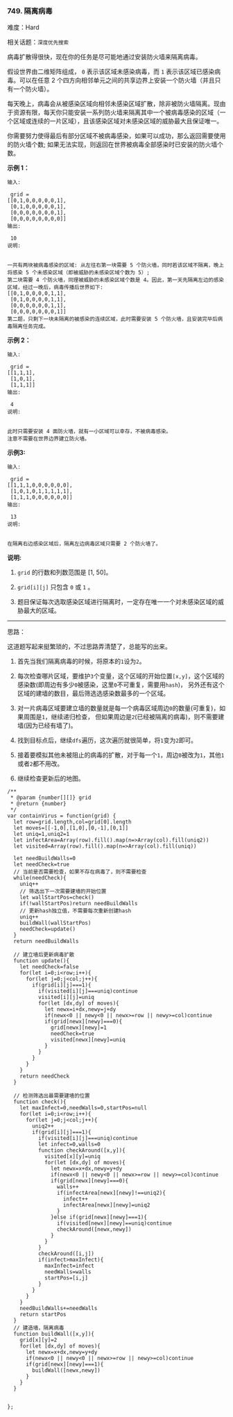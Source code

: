 ### 749. 隔离病毒

难度：Hard

相关话题：`深度优先搜索`

病毒扩散得很快，现在你的任务是尽可能地通过安装防火墙来隔离病毒。



假设世界由二维矩阵组成， `0`  表示该区域未感染病毒，而  `1`  表示该区域已感染病毒。可以在任意 2 个四方向相邻单元之间的共享边界上安装一个防火墙（并且只有一个防火墙）。



每天晚上，病毒会从被感染区域向相邻未感染区域扩散，除非被防火墙隔离。现由于资源有限，每天你只能安装一系列防火墙来隔离其中一个被病毒感染的区域（一个区域或连续的一片区域），且该感染区域对未感染区域的威胁最大且保证唯一。



你需要努力使得最后有部分区域不被病毒感染，如果可以成功，那么返回需要使用的防火墙个数; 如果无法实现，则返回在世界被病毒全部感染时已安装的防火墙个数。







**示例 1：** 



```
输入:

 grid = 
[[0,1,0,0,0,0,0,1],
 [0,1,0,0,0,0,0,1],
 [0,0,0,0,0,0,0,1],
 [0,0,0,0,0,0,0,0]]
输出:

 10
说明:


一共有两块被病毒感染的区域: 从左往右第一块需要 5 个防火墙，同时若该区域不隔离，晚上将感染 5 个未感染区域（即被威胁的未感染区域个数为 5）;
第二块需要 4 个防火墙，同理被威胁的未感染区域个数是 4。因此，第一天先隔离左边的感染区域，经过一晚后，病毒传播后世界如下:
[[0,1,0,0,0,0,1,1],
 [0,1,0,0,0,0,1,1],
 [0,0,0,0,0,0,1,1],
 [0,0,0,0,0,0,0,1]]
第二题，只剩下一块未隔离的被感染的连续区域，此时需要安装 5 个防火墙，且安装完毕后病毒隔离任务完成。
```


**示例 2：** 



```
输入:

 grid = 
[[1,1,1],
 [1,0,1],
 [1,1,1]]
输出:

 4
说明:

 
此时只需要安装 4 面防火墙，就有一小区域可以幸存，不被病毒感染。
注意不需要在世界边界建立防火墙。
```






**示例3:** 



```
输入:

 grid = 
[[1,1,1,0,0,0,0,0,0],
 [1,0,1,0,1,1,1,1,1],
 [1,1,1,0,0,0,0,0,0]]
输出:

 13
说明:

 
在隔离右边感染区域后，隔离左边病毒区域只需要 2 个防火墙了。
```






**说明:** 




1.  `grid`  的行数和列数范围是 [1, 50]。

2.  `grid[i][j]` 只包含 `0` 或 `1` 。

3. 题目保证每次选取感染区域进行隔离时，一定存在唯一一个对未感染区域的威胁最大的区域。










-----

思路：

这道题写起来挺繁琐的，不过思路弄清楚了，总能写的出来。

1. 首先当我们隔离病毒的时候，将原本的`1`设为`2`。

2. 每次检查哪片区域，要维护`3`个变量，这个区域的开始位置`[x,y]`，这个区域的感染数(即周边有多少`0`被感染，这里`0`不可重复，需要用`hash`)，
另外还有这个区域的建墙的数目，最后筛选选感染数最多的一个区域。

3. 对一片病毒区域要建立墙的数量就是每一个病毒区域周边`0`的数量(可重复)，如果周围是`1`，继续递归检查，
但如果周边是`2`(已经被隔离的病毒)，则不需要建墙(因为已经有墙了)。

4. 找到目标点后，继续`dfs`遍历，这次遍历就很简单，将`1`变为`2`即可。

5. 接着要模拟其他未被阻止的病毒的扩散，对于每一个`1`，周边`0`被改为`1`，其他`1`或者`2`都不用改。

6. 继续检查更新后的地图。
```
/**
 * @param {number[][]} grid
 * @return {number}
 */
var containVirus = function(grid) {
  let row=grid.length,col=grid[0].length  
  let moves=[[-1,0],[1,0],[0,-1],[0,1]]
  let uniq=1,uniq2=1
  let infectArea=Array(row).fill().map(n=>Array(col).fill(uniq2))
  let visited=Array(row).fill().map(n=>Array(col).fill(uniq))
  
  let needBuildWalls=0
  let needCheck=true
  // 当前是否需要检查，如果不存在病毒了，则不需要检查
  while(needCheck){
    uniq++
    // 筛选出下一次需要建墙的开始位置
    let wallStartPos=check()
    if(!wallStartPos)return needBuildWalls
    // 更新hash独立值，不需要每次重新创建hash
    uniq++
    buildWall(wallStartPos)
    needCheck=update()    
  }
  return needBuildWalls

  // 建立墙后更新病毒扩散
  function update(){
    let needCheck=false
    for(let i=0;i<row;i++){
      for(let j=0;j<col;j++){
        if(grid[i][j]===1){
          if(visited[i][j]===uniq)continue
          visited[i][j]=uniq
          for(let [dx,dy] of moves){
            let newx=i+dx,newy=j+dy
            if(newx<0 || newy<0 || newx>=row || newy>=col)continue
            if(grid[newx][newy]===0){
              grid[newx][newy]=1
              needCheck=true
              visited[newx][newy]=uniq
            }
          }
        }
      }
    }
    return needCheck
  }
  
  // 检测筛选出最需要建墙的位置
  function check(){
    let maxInfect=0,needWalls=0,startPos=null
    for(let i=0;i<row;i++){
      for(let j=0;j<col;j++){
        uniq2++
        if(grid[i][j]===1){
          if(visited[i][j]===uniq)continue
          let infect=0,walls=0
          function checkAround([x,y]){
            visited[x][y]=uniq
            for(let [dx,dy] of moves){
              let newx=x+dx,newy=y+dy
              if(newx<0 || newy<0 || newx>=row || newy>=col)continue
              if(grid[newx][newy]===0){
                walls++
                if(infectArea[newx][newy]!==uniq2){
                  infect++
                  infectArea[newx][newy]=uniq2
                }
              }else if(grid[newx][newy]===1){
                if(visited[newx][newy]==uniq)continue
                checkAround([newx,newy])
              }
            }  
          }
          checkAround([i,j])
          if(infect>maxInfect){
            maxInfect=infect
            needWalls=walls
            startPos=[i,j]
          }
        }
      }
    }
    needBuildWalls+=needWalls
    return startPos
  }
  // 建造墙，隔离病毒
  function buildWall([x,y]){
    grid[x][y]=2
    for(let [dx,dy] of moves){
      let newx=x+dx,newy=y+dy
      if(newx<0 || newy<0 || newx>=row || newy>=col)continue
      if(grid[newx][newy]===1){
        buildWall([newx,newy])
      }
    }
  }


};
```

